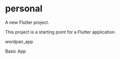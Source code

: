 # personal

A new Flutter project.

This project is a starting point for a Flutter application.

wordpair_app

Basic App
